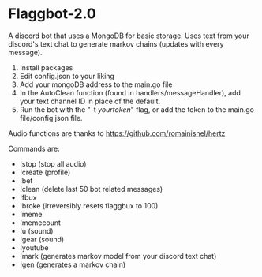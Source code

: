 # Flaggbot-2.0

A discord bot that uses a MongoDB for basic storage. Uses text from your discord's text chat to generate markov chains (updates with every message).

1. Install packages
2. Edit config.json to your liking
3. Add your mongoDB address to the main.go file
4. In the AutoClean function (found in handlers/messageHandler), add your text channel ID in place of the default.
5. Run the bot with the "-t _yourtoken_" flag, or add the token to the main.go file/config.json file.

Audio functions are thanks to https://github.com/romainisnel/hertz

Commands are: 
- !stop (stop all audio)
- !create (profile)
- !bet <amount>
- !clean (delete last 50 bot related messages)
- !fbux
- !broke (irreversibly resets flaggbux to 100)
- !meme
- !memecount
- !u (sound)
- !gear (sound)
- !youtube <link>
- !mark (generates markov model from your discord text chat)
- !gen (generates a markov chain)
